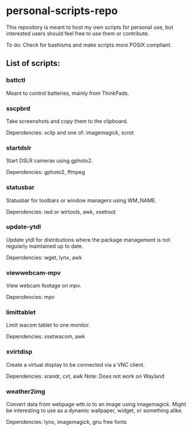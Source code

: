 # personal-scripts-repo

This repository is meant to host my own scripts for personal use, but interested users should feel free to use them or contribute.

To do: Check for bashisms and make scripts more POSIX compliant.

## List of scripts:

### battctl
Meant to control batteries, mainly from ThinkPads.

### sscpbrd
Take screenshots and copy them to the clipboard.

Dependencies: xclip and one of: imagemagick, scrot

### startdslr
Start DSLR cameras using gphoto2.

Dependencies: gphoto2, ffmpeg

### statusbar
Statusbar for toolbars or window managers using WM_NAME.

Dependencies: iwd or wirtools, awk, xsetroot

### update-ytdl
Update ytdl for distributions where the package management is not regularly maintained up to date.

Dependencies: wget, lynx, awk

### viewwebcam-mpv
View webcam footage on mpv.

Dependencies: mpv


### limittablet
Limit wacom tablet to one monitor.

Dependencies: xsetwacom, awk

### xvirtdisp
Create a virtual display to be connected via a VNC client.

Dependencies: xrandr, cvt, awk
Note: Does not work on Wayland


### weather2img
Convert data from webpage wttr.io to an image using imagemagick.  Might be interesting to use as a dynamic wallpaper, widget, or something alike.

Dependencies: lynx, imagemagick, gnu free fonts
